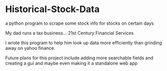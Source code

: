 # Historical-Stock-Data
a python program to scrape some stock info for stocks on certain days

My dad runs a tax business... 21st Century Financial Services

I wrote this program to help him look up data more efficiently than grinding away on yahoo finance.

Future plans for this project include adding more searchable fields and creating a gui and maybe even making it a standalone web app
